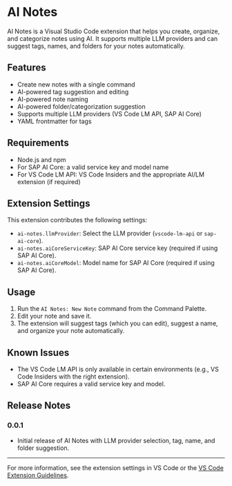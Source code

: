 # AI Notes

AI Notes is a Visual Studio Code extension that helps you create, organize, and categorize notes using AI. It supports multiple LLM providers and can suggest tags, names, and folders for your notes automatically.

## Features

- Create new notes with a single command
- AI-powered tag suggestion and editing
- AI-powered note naming
- AI-powered folder/categorization suggestion
- Supports multiple LLM providers (VS Code LM API, SAP AI Core)
- YAML frontmatter for tags

## Requirements

- Node.js and npm
- For SAP AI Core: a valid service key and model name
- For VS Code LM API: VS Code Insiders and the appropriate AI/LM extension (if required)

## Extension Settings

This extension contributes the following settings:

- `ai-notes.llmProvider`: Select the LLM provider (`vscode-lm-api` or `sap-ai-core`).
- `ai-notes.aiCoreServiceKey`: SAP AI Core service key (required if using SAP AI Core).
- `ai-notes.aiCoreModel`: Model name for SAP AI Core (required if using SAP AI Core).

## Usage

1. Run the `AI Notes: New Note` command from the Command Palette.
2. Edit your note and save it.
3. The extension will suggest tags (which you can edit), suggest a name, and organize your note automatically.

## Known Issues

- The VS Code LM API is only available in certain environments (e.g., VS Code Insiders with the right extension).
- SAP AI Core requires a valid service key and model.

## Release Notes

### 0.0.1
- Initial release of AI Notes with LLM provider selection, tag, name, and folder suggestion.

---

For more information, see the extension settings in VS Code or the [VS Code Extension Guidelines](https://code.visualstudio.com/api/references/extension-guidelines).
